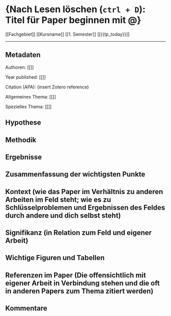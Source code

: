 # {Nach Lesen löschen (`ctrl + D`): Titel für Paper beginnen mit @}
[[Fachgebiet]] [[Kursname]] [[1. Semester]] [[{{tp_today}}]]

---

## Metadaten

Authoren: [[]]

Year published: [[]]

Citation (APA): (insert Zotero reference)

Allgemeines Thema: [[]]

Spezielles Thema: [[]]

## Hypothese



## Methodik



## Ergebnisse



## Zusammenfassung der wichtigsten Punkte




## Kontext (wie das Paper im Verhältnis zu anderen Arbeiten im Feld steht; wie es zu Schlüsselproblemen und Ergebnissen des Feldes durch andere und dich selbst steht)




## Signifikanz (in Relation zum Feld und eigener Arbeit)




## Wichtige Figuren und Tabellen



## Referenzen im Paper (Die offensichtlich mit eigener Arbeit in Verbindung stehen und die oft in anderen Papers zum Thema zitiert werden)



## Kommentare